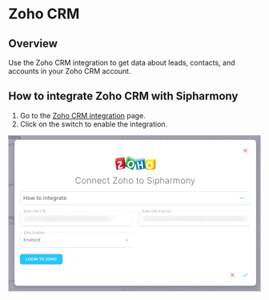 # Zoho CRM

## Overview

Use the Zoho CRM integration to get data about leads, contacts, and accounts in your Zoho CRM account.

## How to integrate Zoho CRM with Sipharmony

1. Go to the [Zoho CRM integration](https://app.sipharmony.com/account-settings/connections/) page.
2. Click on the switch to enable the integration.

![Zoho CRM Integration](./images/zohoCRM.png)
